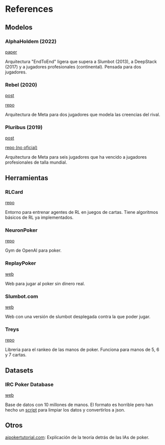 # References

## Modelos

### AlphaHoldem (2022)
[paper](https://ojs.aaai.org/index.php/AAAI/article/view/20394/20153)

Arquitectura "EndToEnd" ligera que supera a Slumbot (2013), a DeepStack (2017) y a jugadores profesionales (continental). Pensada para dos jugadores.

### Rebel (2020)
[post](https://ai.facebook.com/blog/rebel-a-general-game-playing-ai-bot-that-excels-at-poker-and-more/)

[repo](https://github.com/facebookresearch/rebel)

Arquitectura de Meta para dos jugadores que modela las creencias del rival.

### Pluribus (2019)
[post](https://ai.facebook.com/blog/pluribus-first-ai-to-beat-pros-in-6-player-poker/)

[repo (no oficial)](https://github.com/fedden/poker_ai)

Arquitectura de Meta para seis jugadores que ha vencido a jugadores profesionales de talla mundial.


## Herramientas

### RLCard
[repo](https://github.com/datamllab/rlcard)

Entorno para entrenar agentes de RL en juegos de cartas. Tiene algoritmos básicos de RL ya implementados.

### NeuronPoker
[repo](https://github.com/dickreuter/neuron_poker)

Gym de OpenAI para poker.

### ReplayPoker
[web](https://replaypoker.com)

Web para jugar al poker sin dinero real.

### Slumbot.com
[web](https://slumbot.com/)

Web con una versión de slumbot desplegada contra la que poder jugar.

### Treys
[repo](https://github.com/ihendley/treys)

Libreria para el rankeo de las manos de poker. Funciona para manos de 5, 6 y 7 cartas.

## Datasets

### IRC Poker Database
[web](http://poker.cs.ualberta.ca/irc_poker_database.html)

Base de datos con 10 millones de manos. El formato es horrible pero han hecho un [script](https://github.com/allenfrostline/PokerHandsDataset) para limpiar los datos y convertirlos a json.

## Otros

[aipokertutorial.com](https://aipokertutorial.com/): Explicación de la teoría detrás de las IAs de poker.
